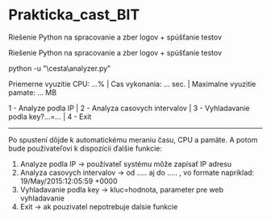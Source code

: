 # Prakticka_cast_BIT
Riešenie Python na spracovanie a zber logov + spúšťanie testov

Riešenie Python na spracovanie a zber logov + spúšťanie testov

python -u "\cesta\analyzer.py"

Priemerne vyuzitie CPU: ...% |
Cas vykonania: ... sec. |
Maximalne vyuzitie pamate: ... MB

1 - Analyze podla IP |
2 - Analyza casovych intervalov |
3 - Vyhladavanie podla key?...=... | 
4 - Exit

------------------------------------
Po spustení dôjde k automatickému meraniu času, CPU a pamäte. A potom bude používateľovi k dispozícii ďalšie funkcie:

1) Analyze podla IP -> používateľ systému môže zapísať IP adresu
2) Analyza casovych intervalov -> od ..... aj do ..... , vo formate napriklad: 19/May/2015:12:05:59 +0000
3) Vyhladavanie podla key -> kluc=hodnota, parameter pre web vyhladavanie
4) Exit -> ak pouzivatel nepotrebuje dalsie funkcie
